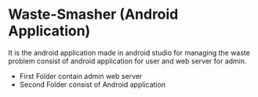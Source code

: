 # Waste-Smasher (Android Application)
It is the android application made in android studio for managing the waste problem consist of android application for user and web server for admin.
- First Folder contain admin web server
- Second Folder consist of Android application
